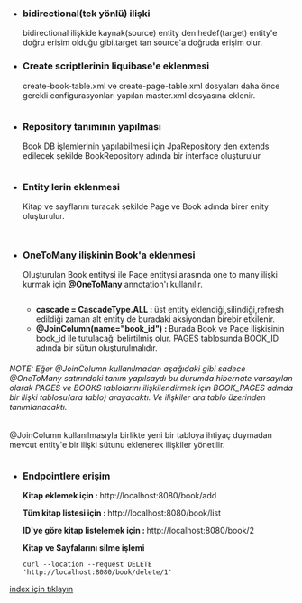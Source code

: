 * ### bidirectional(tek yönlü)  ilişki 
    bidirectional ilişkide kaynak(source) entity den hedef(target) entity'e doğru erişim olduğu gibi.target tan source'a doğruda erişim olur.

* ### Create scriptlerinin liquibase'e eklenmesi
    create-book-table.xml ve create-page-table.xml dosyaları daha önce gerekli configurasyonları yapılan master.xml dosyasına eklenir.
    ```
    ```

* ### Repository tanımının yapılması
    Book DB işlemlerinin yapılabilmesi için JpaRepository den extends edilecek şekilde BookRepository adında bir interface oluşturulur
    ```
    ```

* ### Entity lerin eklenmesi
    Kitap ve sayflarını turacak şekilde Page ve Book adında birer enity oluşturulur. 
    ```
    ```

    ```
    ```


* ### OneToMany ilişkinin Book'a eklenmesi 
    Oluşturulan Book entitysi ile Page entitysi arasında one to many ilişki kurmak için  <b>@OneToMany</b> annotation'ı kullanılır.
    ```
    ```
  - <b> cascade = CascadeType.ALL : </b> üst entity eklendiği,silindiği,refresh edildiği zaman alt entity de buradaki aksiyondan birebir etkilenir.
  - <b> @JoinColumn(name="book_id") : </b> Burada Book ve Page ilişkisinin book_id ile tutulacağı belirtilmiş olur. PAGES tablosunda BOOK_ID adında bir sütun oluşturulmalıdır.

###### NOTE: Eğer @JoinColumn kullanılmadan aşağıdaki gibi sadece @OneToMany satırındaki tanım yapılsaydı bu durumda hibernate varsayılan olarak PAGES ve BOOKS tablolarını ilişkilendirmek için BOOK_PAGES adında bir ilişki tablosu(ara tablo) arayacaktı. Ve ilişkiler ara tablo üzerinden tanımlanacaktı.   
@JoinColumn kullanılmasıyla birlikte yeni bir tabloya ihtiyaç duymadan mevcut entity'e bir ilişki sütunu eklenerek ilişkiler yönetilir.

```
```

* ### Endpointlere erişim
    <b>Kitap eklemek için  : </b> http://localhost:8080/book/add

     <b>Tüm kitap listesi için : </b> http://localhost:8080/book/list

     <b>ID'ye göre kitap listelemek için : </b> http://localhost:8080/book/2

     <b>Kitap ve Sayfalarını silme işlemi </b>
    ```
    curl --location --request DELETE 'http://localhost:8080/book/delete/1'
    ```

[index için tıklayın](../README.md)
